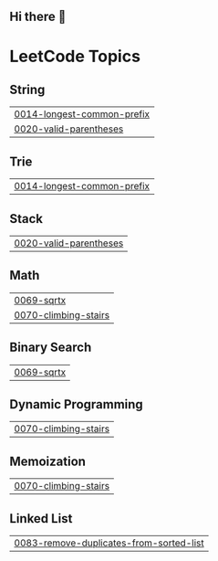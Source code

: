 ## Hi there 👋

<!--
**aidaanky/aidaanky** is a ✨ _special_ ✨ repository because its `README.md` (this file) appears on your GitHub profile.

Here are some ideas to get you started:

- 🔭 I’m currently working on ...
- 🌱 I’m currently learning ...
- 👯 I’m looking to collaborate on ...
- 🤔 I’m looking for help with ...
- 💬 Ask me about ...
- 📫 How to reach me: ...
- 😄 Pronouns: ...
- ⚡ Fun fact: ...
-->

<!---LeetCode Topics Start-->
# LeetCode Topics
## String
|  |
| ------- |
| [0014-longest-common-prefix](https://github.com/aidaanky/aidaanky/tree/master/0014-longest-common-prefix) |
| [0020-valid-parentheses](https://github.com/aidaanky/aidaanky/tree/master/0020-valid-parentheses) |
## Trie
|  |
| ------- |
| [0014-longest-common-prefix](https://github.com/aidaanky/aidaanky/tree/master/0014-longest-common-prefix) |
## Stack
|  |
| ------- |
| [0020-valid-parentheses](https://github.com/aidaanky/aidaanky/tree/master/0020-valid-parentheses) |
## Math
|  |
| ------- |
| [0069-sqrtx](https://github.com/aidaanky/aidaanky/tree/master/0069-sqrtx) |
| [0070-climbing-stairs](https://github.com/aidaanky/aidaanky/tree/master/0070-climbing-stairs) |
## Binary Search
|  |
| ------- |
| [0069-sqrtx](https://github.com/aidaanky/aidaanky/tree/master/0069-sqrtx) |
## Dynamic Programming
|  |
| ------- |
| [0070-climbing-stairs](https://github.com/aidaanky/aidaanky/tree/master/0070-climbing-stairs) |
## Memoization
|  |
| ------- |
| [0070-climbing-stairs](https://github.com/aidaanky/aidaanky/tree/master/0070-climbing-stairs) |
## Linked List
|  |
| ------- |
| [0083-remove-duplicates-from-sorted-list](https://github.com/aidaanky/aidaanky/tree/master/0083-remove-duplicates-from-sorted-list) |
<!---LeetCode Topics End-->